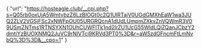 {
  "url": "https://hosteagle.club/__cpi.php?s=Q05rb0oxUjA5WmtybzZ6LzBIOGt0c2Q1UlRTajV0UGdGMXhEaW1wa3JUQ2ZLV2VGSjFSc2xNWFpOU05URGRQcnA1dUdLUmpmZXkvZnVQWmR3V09USmZNTms1RTNSYXN1OUhCUWFITk1nd2lrZU1UcG55WldLQjZQanJCbzY2dmtiYzBUOXNMQ2JuVC9rNlVTci9KRVd3PT0%3D&r=aW5zdGFncmFtLmNvbQ%3D%3D&__cpo=1"
}
